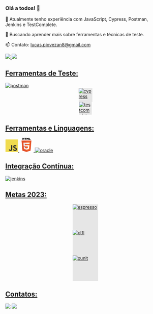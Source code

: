 ###  Olá a todos! 👋

🔭 Atualmente tenho experiência com JavaScript, Cypress, Postman, Jenkins e TestComplete.

🌱 Buscando aprender mais sobre ferramentas e técnicas de teste.

📫 Contato: lucas.piovezan8@gmail.com

<div>
<a href="https://github.com/lrocon18">
<img height="170em" src="https://github-readme-stats.vercel.app/api?username=lrocon18&show_icons=true&theme=dracula&include_all_commits=true&count_private=true"/>
<img height="170em" src="https://github-readme-stats.vercel.app/api/top-langs/?username=lrocon18&layout=compact&langs_count=7&theme=dracula"/>
 </div>

## Ferramentas de Teste:
<div>
<img alt="postman" height="40" width="40" src="https://camo.githubusercontent.com/9f1ca3b98fb55939fd8e45b6299cc9dfee7163ec9f663fd6f43fc5cfda3c118f/68747470733a2f2f7777772e7376677265706f2e636f6d2f646f776e6c6f61642f3335343230322f706f73746d616e2d69636f6e2e737667" data-canonical-src="https://www.svgrepo.com/download/354202/postman-icon.svg" style="max-width: 100%;">
<img alt="cypress" height="43" width="43" style="display: block;-webkit-user-select: none;margin: auto;background-color: hsl(0, 0%, 90%);transition: background-color 300ms;" src="https://paganresearch.io/images/cypressio.png">
 
<img alt="testcomplete" height="40" width="40" style="display: block;-webkit-user-select: none;margin: auto;background-color: hsl(0, 0%, 90%);transition: background-color 300ms;" src="https://d4.alternativeto.net/p-3PwZD6Blw2Ew8OQe7NlQvXxdDiqocyAb5Uim87EQI/rs:fill:280:280:0/g:ce:0:0/YWJzOi8vZGlzdC9pY29ucy90ZXN0Y29tcGxldGVfOTk3OTMucG5n.png">
</div>
  
## Ferramentas e Linguagens:
<div>
<img src="https://raw.githubusercontent.com/devicons/devicon/master/icons/javascript/javascript-original.svg" alt="javascript" width="40" height="40" style="max-width: 100%;">
<img src="https://raw.githubusercontent.com/devicons/devicon/master/icons/html5/html5-original-wordmark.svg" alt="html5" width="45" height="45" style="max-width: 100%;">
<img src="https://cdn.jsdelivr.net/gh/devicons/devicon/icons/oracle/oracle-original.svg" alt="oracle" width="40" height="40" style="max-width: 100%;"/>      
</div>

## Integração Contínua:
<div>
<img src="https://cdn.jsdelivr.net/gh/devicons/devicon/icons/jenkins/jenkins-original.svg" alt="jenkins" width="40" height="40" style="max-width: 100%;"/>     
</div>
<div>
<imag src="https://cdn.iconscout.com/icon/free/png-512/free-azure-devops-3628645-3029870.png?f=avif&w=256" alt="azure" width="40" height="40" style="max-width: 100%";"/>
</div>

## Metas 2023:
<div>
 <img alt="espresso" height="80" width="80" style="display: block; margin: auto;background-color: hsl(0, 0%, 90%);transition: background-color 300ms;" src="https://www.e-gineering.com/wp-content/uploads/2016/01/espresso.png">

 <img alt="ctfl" height="80" width="80" style="display: block;-webkit-user-select: none;margin: auto;cursor: zoom-in;background-color: hsl(0, 0%, 90%);transition: background-color 300ms;" src="https://atsqa.org/assets/images/badges/CTFL-badge.png" width="400" height="403">

 <img alt="xunit" height="80" width="80" style="display: block;-webkit-user-select: none;margin: auto;cursor: zoom-in;background-color: hsl(0, 0%, 90%);transition: background-color 300ms;" src="https://logodix.com/logo/2029015.png" width="400" height="255">
</div>

 ## Contatos:

<div>
<a href = "mailto:lucas.piovezan8@gmail.com"><img src="https://img.shields.io/badge/Gmail-D14836?style=for-the-badge&logo=gmail&logoColor=white" target="_blank"></a>
<a href="https://www.linkedin.com/in/lucas-rocon/" target="_blank"><img src="https://img.shields.io/badge/-LinkedIn-%230077B5?style=for-the-badge&logo=linkedin&logoColor=white" target="_blank"></a>   
</div>
